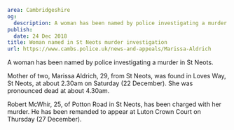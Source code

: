```yaml
area: Cambridgeshire
og:
  description: A woman has been named by police investigating a murder in St Neots.
publish:
  date: 24 Dec 2018
title: Woman named in St Neots murder investigation
url: https://www.cambs.police.uk/news-and-appeals/Marissa-Aldrich
```

A woman has been named by police investigating a murder in St Neots.

Mother of two, Marissa Aldrich, 29, from St Neots, was found in Loves Way, St Neots, at about 2.30am on Saturday (22 December). She was pronounced dead at about 4.30am.

Robert McWhir, 25, of Potton Road in St Neots, has been charged with her murder. He has been remanded to appear at Luton Crown Court on Thursday (27 December).
